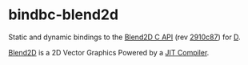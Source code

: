 # bindbc-blend2d

Static and dynamic bindings to the [Blend2D C API](https://blend2d.com/doc/group__blend2d__api__c__functions.html)
(rev [2910c87](https://github.com/blend2d/blend2d/tree/2910c87)) for [D](http://dlang.org).

[Blend2D](https://blend2d.com) is a 2D Vector Graphics Powered by a [JIT Compiler](https://github.com/asmjit/asmjit).
